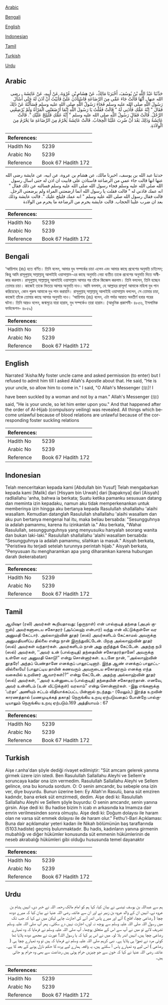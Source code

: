 [Arabic](#arabic)

[Bengali](#bengali)

[English](#english)

[Indonesian](#indonesian)

[Tamil](#tamil)

[Turkish](#turkish)

[Urdu](#urdu)

## Arabic


<div dir="rtl" lang="ar" style={{fontSize:'larger',backgroundColor:'#f8f9fa',padding:20}}>
حَدَّثَنَا عَبْدُ اللَّهِ بْنُ يُوسُفَ، أَخْبَرَنَا مَالِكٌ، عَنْ هِشَامِ بْنِ عُرْوَةَ، عَنْ أَبِيهِ، عَنْ عَائِشَةَ ـ رضى الله عنها ـ أَنَّهَا قَالَتْ جَاءَ عَمِّي مِنَ الرَّضَاعَةِ فَاسْتَأْذَنَ عَلَىَّ فَأَبَيْتُ أَنْ آذَنَ لَهُ حَتَّى أَسْأَلَ رَسُولَ اللَّهِ صلى الله عليه وسلم فَجَاءَ رَسُولُ اللَّهِ صلى الله عليه وسلم فَسَأَلْتُهُ عَنْ ذَلِكَ فَقَالَ ‏"‏ إِنَّهُ عَمُّكِ فَأْذَنِي لَهُ ‏"‏ قَالَتْ فَقُلْتُ يَا رَسُولَ اللَّهِ إِنَّمَا أَرْضَعَتْنِي الْمَرْأَةُ وَلَمْ يُرْضِعْنِي الرَّجُلُ‏.‏ قَالَتْ فَقَالَ رَسُولُ اللَّهِ صلى الله عليه وسلم ‏"‏ إِنَّهُ عَمُّكِ فَلْيَلِجْ عَلَيْكِ ‏"‏‏.‏ قَالَتْ عَائِشَةُ وَذَلِكَ بَعْدَ أَنْ ضُرِبَ عَلَيْنَا الْحِجَابُ‏.‏ قَالَتْ عَائِشَةُ يَحْرُمُ مِنَ الرَّضَاعَةِ مَا يَحْرُمُ مِنَ الْوِلاَدَةِ‏.‏
</div>
<div style={{backgroundColor:'#f8f9fa',padding:20, marginBottom: 10}}><table> <thead> <tr> <th>References:</th> <th></th> </tr> </thead> <tbody><tr><td>Hadith No</td><td>5239</td></tr><tr><td>Arabic No</td><td>5239</td></tr><tr><td>Reference</td><td>Book 67 Hadith 172</td></tr></tbody></table></div>


<div dir="rtl" lang="ar" style={{fontSize:'larger',backgroundColor:'#f8f9fa',padding:20}}>
حدثنا عبد الله بن يوسف، اخبرنا مالك، عن هشام بن عروة، عن ابيه، عن عايشة رضى الله عنها انها قالت جاء عمي من الرضاعة فاستاذن على فابيت ان اذن له حتى اسال رسول الله صلى الله عليه وسلم فجاء رسول الله صلى الله عليه وسلم فسالته عن ذلك فقال " انه عمك فاذني له " قالت فقلت يا رسول الله انما ارضعتني المراة ولم يرضعني الرجل. قالت فقال رسول الله صلى الله عليه وسلم " انه عمك فليلج عليك ". قالت عايشة وذلك بعد ان ضرب علينا الحجاب. قالت عايشة يحرم من الرضاعة ما يحرم من الولادة
</div>
<div style={{backgroundColor:'#f8f9fa',padding:20, marginBottom: 10}}><table> <thead> <tr> <th>References:</th> <th></th> </tr> </thead> <tbody><tr><td>Hadith No</td><td>5239</td></tr><tr><td>Arabic No</td><td>5239</td></tr><tr><td>Reference</td><td>Book 67 Hadith 172</td></tr></tbody></table></div>

## Bengali


<div dir="ltr" lang="bn" style={{fontSize:'larger',backgroundColor:'#f8f9fa',padding:20}}>
‘আয়িশাহ (রাঃ) হতে বর্ণিত। তিনি বলেন, আমার দুধ সম্পর্কের চাচা এলেন এবং আমার কাছে প্রবেশের অনুমতি চাইলেন; কিন্তু আমি রাসূলুল্লাহ্ সাল্লাল্লাহু আলাইহি ওয়াসাল্লাম-এর কাছে অনুমতি নেয়া ব্যতীত তাকে প্রবেশের অনুমতি দিতে অস্বীকার করলাম। রাসূলুল্লাহ্ সাল্লাল্লাহু আলাইহি ওয়াসাল্লাম আসার পর তাঁকে জিজ্ঞেস করলাম। তিনি বললেন, তিনি হচ্ছেন তোমার চাচা। কাজেই তাকে ভিতরে আসার অনুমতি দাও। আমি বললাম, হে আল্লাহর রাসূল! আমাকে মহিলা দুধ পান করিয়েছেন, কোন পুরুষ আমাকে দুধ পান করায়নি। রাসূলুল্লাহ্ সাল্লাল্লাহু আলাইহি ওয়াসাল্লাম বললেন, সে তোমার চাচা, কাজেই তাঁকে তোমার কাছে আসার অনুমতি দাও। ‘আয়িশাহ (রাঃ) বলেন, এটা পর্দার আয়াত অবতীর্ণ হবার পরের ঘটনা। তিনি আরও বলেন, জন্মসূত্রে যারা হারাম, দুধ সম্পর্কেও তারা হারাম। (আধুনিক প্রকাশনী- ৪৮৫৬, ইসলামিক ফাউন্ডেশন- ৪৮৫৯)
</div>
<div style={{backgroundColor:'#f8f9fa',padding:20, marginBottom: 10}}><table> <thead> <tr> <th>References:</th> <th></th> </tr> </thead> <tbody><tr><td>Hadith No</td><td>5239</td></tr><tr><td>Arabic No</td><td>5239</td></tr><tr><td>Reference</td><td>Book 67 Hadith 172</td></tr></tbody></table></div>

## English


<div dir="ltr" lang="en" style={{fontSize:'larger',backgroundColor:'#f8f9fa',padding:20}}>
Narrated 'Aisha:My foster uncle came and asked permission (to enter) but I refused to admit him till I asked Allah's Apostle about that. He said, "He is your uncle, so allow him to come in." I said, "O Allah's Messenger (ﷺ)! I have been suckled by a woman and not by a man." Allah's Messenger (ﷺ) said, "He is your uncle, so let him enter upon you." And that happened after the order of Al-Hijab (compulsory veiling) was revealed. All things which become unlawful because of blood relations are unlawful because of the corresponding foster suckling relations
</div>
<div style={{backgroundColor:'#f8f9fa',padding:20, marginBottom: 10}}><table> <thead> <tr> <th>References:</th> <th></th> </tr> </thead> <tbody><tr><td>Hadith No</td><td>5239</td></tr><tr><td>Arabic No</td><td>5239</td></tr><tr><td>Reference</td><td>Book 67 Hadith 172</td></tr></tbody></table></div>

## Indonesian


<div dir="ltr" lang="id" style={{fontSize:'larger',backgroundColor:'#f8f9fa',padding:20}}>
Telah menceritakan kepada kami [Abdullah bin Yusuf] Telah mengabarkan kepada kami [Malik] dari [Hisyam bin Urwah] dari [bapaknya] dari [Aisyah] radliallahu 'anha, bahwa ia berkata; Suatu ketika pamanku sesusuan datang dan meminta izin kepadaku, namun aku tidak memperkenankan untuk memberinya izin hingga aku bertanya kepada Rasulullah shallallahu 'alaihi wasallam. Kemudian datanglah Rasulullah shallallahu 'alaihi wasallam dan aku pun bertanya mengenai hal itu, maka beliau bersabda: "Sesungguhnya ia adalah pamanmu, karena itu izinkanlah ia." Aku berkata, "Wahai Rasulullah, sesunggunguhnya yang menyusuiku hanyalah seorang wanita dan bukan laki-laki." Rasulullah shallallahu 'alaihi wasallam bersabda: "Sesungguhnya ia adalah pamanmu, silahkan ia masuk." Aisyah berkata, "Peristiwa itu terjadi setelah turunnya perintah hijab." Aisyah berkata, "Penyusuan itu mengharamkan apa yang diharamkan karena hubungan darah (kekerabatan)
</div>
<div style={{backgroundColor:'#f8f9fa',padding:20, marginBottom: 10}}><table> <thead> <tr> <th>References:</th> <th></th> </tr> </thead> <tbody><tr><td>Hadith No</td><td>5239</td></tr><tr><td>Arabic No</td><td>5239</td></tr><tr><td>Reference</td><td>Book 67 Hadith 172</td></tr></tbody></table></div>

## Tamil


<div dir="ltr" lang="ta" style={{fontSize:'larger',backgroundColor:'#f8f9fa',padding:20}}>
ஆயிஷா (ரலி) அவர்கள் கூறியதாவது: (ஒருநாள்) என் பால்குடித் தந்தை (அபுல் குஐஸ்) அவர்களுடைய சகோதரர் (அஃப்லஹ் என்பார்) வந்து என் வீட்டுக்குள்ளே வர அனுமதி கேட்டார். அல்லாஹ்வின் தூதர் (ஸல்) அவர்களிடம் கேட்காமல் அவருக்கு அனுமதியளிப்ப தில்லை என்று நான் இருந்துவிட்டேன். பிறகு அல்லாஹ்வின் தூதர் (ஸல்) அவர்கள் வந்தார்கள். அவர்களிடம் நான் அது குறித்துக் கேட்டேன். அதற்கு நபி (ஸல்) அவர்கள், ‘‘அவர் உன் (பால்குடித்) தந்தையின் சகோதரர்தானே! அவருக்கு உள்ளே வர அனுமதி கொடு!” என்று சொன்னார்கள். உடனே நான், ‘‘அல்லாஹ்வின் தூதரே! அந்தப் பெண்தானே எனக்குப் பாலூட்டினார். இந்த ஆண் எனக்குப் பாலூட்டவில்லையே! (பாலூட்டிய தாயின் கணவரும் அவருடைய சகோதரரும் எனக்கு எந்த வகையில் உறவினர் ஆவார்கள்)?” என்று கேட்டேன். அதற்கு அல்லாஹ்வின் தூதர் (ஸல்) அவர்கள், ‘‘அவர் உன்னுடைய (பால்குடித்) தந்தையின் சகோதரர்தான். எனவே, அவர் உன்னிடம் (உன் வீட்டுக்குள்) வரலாம்” என்று சொன்னார்கள். -இது எங்களுக்கு ‘பர்தா’ அணியும் சட்டம் விதியாக்கப்பட்ட பின்னால் நடந்தது.- (மேலும்,) இரத்த உறவின் காரணத்தால் (மணமுடிக்கத் தகாத) நெருங்கிய உறவு ஏற்படுவதைப் போன்றே பால்குடியாலும் நெருங்கிய உறவு ஏற்படும்.169 அத்தியாயம் : 67
</div>
<div style={{backgroundColor:'#f8f9fa',padding:20, marginBottom: 10}}><table> <thead> <tr> <th>References:</th> <th></th> </tr> </thead> <tbody><tr><td>Hadith No</td><td>5239</td></tr><tr><td>Arabic No</td><td>5239</td></tr><tr><td>Reference</td><td>Book 67 Hadith 172</td></tr></tbody></table></div>

## Turkish


<div dir="ltr" lang="tr" style={{fontSize:'larger',backgroundColor:'#f8f9fa',padding:20}}>
Aişe r.anha'dan şöyle dediği rivayet edilmiştir: "Süt amcam gelerek yanıma girmek üzere izin istedi. Ben Rasulullah Sallallahu Aleyhi ve Sellem'e soruncaya kadar ona izin vermedim. Rasulullah Sallallahu Aleyhi ve Sellem gelince, ona bu konuda sordum. O: O senin amcandır, bu sebeple ona izin ver, diye buyurdu. Bunun üzerine ben: Ey Allah'ın Rasulü, bana süt emziren kadındır, bana erkek süt emzirmedi, dedim. Aişe dedi ki: Rasulullah Sallallahu Aleyhi ve Sellem şöyle buyurdu: O senin amcandır, senin yanına girsin. Aişe dedi ki: Bu hadise bizim h icab ın arkasında ka lmamıza dair emrin verilmesinden sonra olmuştu. Aişe dedi ki: Doğum dolayısı ile haram olan ne varsa süt emmek dolayısı ile de haram olur." Fethu'l-Bari Açıklaması: Buna dair açıklamalar yeteri kadarı ile Nikah bölümünün baş taraflarında (5103.hadiste) geçmiş bulunmaktadır. Bu hadis, kadınların yanına girmenin mubahlığı ve diğer hükümler konusunda süt emmenin hükümlerinin de neseb akrabalığı hükümleri gibi olduğu hususunda temel dayanaktır
</div>
<div style={{backgroundColor:'#f8f9fa',padding:20, marginBottom: 10}}><table> <thead> <tr> <th>References:</th> <th></th> </tr> </thead> <tbody><tr><td>Hadith No</td><td>5239</td></tr><tr><td>Arabic No</td><td>5239</td></tr><tr><td>Reference</td><td>Book 67 Hadith 172</td></tr></tbody></table></div>

## Urdu


<div dir="rtl" lang="ur" style={{fontSize:'larger',backgroundColor:'#f8f9fa',padding:20}}>
ہم سے عبداللہ بن یوسف تینسی نے بیان کیا، کہا ہم کو امام مالک رحمہ اللہ نے خبر دی، انہیں ہشام بن عروہ نے، انہیں ان کے والد عروہ بن زبیر نے اور ان سے عائشہ رضی اللہ عنہا نے بیان کیا کہ میرے دودھ چچا ( رضاعی چچا، افلح ) آئے اور میرے پاس اندر آنے کی اجازت چاہی لیکن میں نے کہا کہ جب تک میں رسول اللہ صلی اللہ علیہ وسلم سے پوچھ نہ لوں، اجازت نہیں دے سکتی۔ پھر آپ صلی اللہ علیہ وسلم تشریف لائے تو میں نے آپ سے اس کے متعلق پوچھا۔ آپ صلی اللہ علیہ وسلم نے فرمایا کہ وہ تمہارے رضاعی چچا ہیں، انہیں اندر بلا لو۔ میں نے اس پر کہا کہ یا رسول اللہ! عورت نے مجھے دودھ پلایا تھا کوئی مرد نے تھوڑا ہی پلایا ہے۔ نبی کریم صلی اللہ علیہ وسلم نے فرمایا کہ ہیں تو وہ تمہارے چچا ہی ( رضاعی ) اس لیے وہ تمہارے پاس آ سکتے ہیں، یہ واقعہ ہمارے لیے پردہ کا حکم نازل ہونے کے بعد کا ہے۔ عائشہ رضی اللہ عنہا نے کہا کہ خون سے جو چیزیں حرام ہوتی ہیں رضاعت سے بھی وہ حرام ہو جاتی ہیں۔
</div>
<div style={{backgroundColor:'#f8f9fa',padding:20, marginBottom: 10}}><table> <thead> <tr> <th>References:</th> <th></th> </tr> </thead> <tbody><tr><td>Hadith No</td><td>5239</td></tr><tr><td>Arabic No</td><td>5239</td></tr><tr><td>Reference</td><td>Book 67 Hadith 172</td></tr></tbody></table></div>